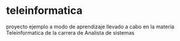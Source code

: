 # teleinformatica
proyecto ejemplo a modo de aprendizaje llevado a cabo en la materia Teleinformatica de la carrera de Analista de sistemas
